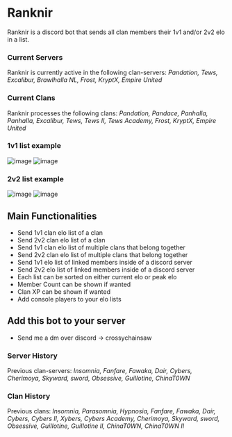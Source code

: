 # Ranknir
Ranknir is a discord bot that sends all clan members their 1v1 and/or 2v2 elo in a list. 

### Current Servers
Ranknir is currently active in the following clan-servers: *Pandation, Tews, Excalibur, Brawlhalla NL, Frost, KryptX, Empire United*

### Current Clans
Ranknir processes the following clans: *Pandation, Pandace, Panhalla, PanhaIIa, Excalibur, Tews, Tews II, Tews Academy, Frost, KryptX, Empire United*

### 1v1 list example

![image](https://user-images.githubusercontent.com/74303221/200958039-ef5eeaf0-f034-4fc0-a5ac-6d585468ec7f.png)
![image](https://user-images.githubusercontent.com/74303221/200958471-a685f19a-97c1-47d6-8d25-b8a908dfda4d.png)

### 2v2 list example

![image](https://user-images.githubusercontent.com/74303221/200958576-e0c3bdc4-058d-4864-94ec-0813d55af4e0.png)
![image](https://user-images.githubusercontent.com/74303221/200958738-2e744e83-6c8f-42db-a11d-2593ec63a3ac.png)

## Main Functionalities
- Send 1v1 clan elo list of a clan
- Send 2v2 clan elo list of a clan
- Send 1v1 clan elo list of multiple clans that belong together
- Send 2v2 clan elo list of multiple clans that belong together
- Send 1v1 elo list of linked members inside of a discord server
- Send 2v2 elo list of linked members inside of a discord server
- Each list can be sorted on either current elo or peak elo
- Member Count can be shown if wanted
- Clan XP can be shown if wanted
- Add console players to your elo lists

## Add this bot to your server
- Send me a dm over discord -> crossychainsaw

### Server History
Previous clan-servers: *Insomnia, Fanfare, Fawaka, Dair, Cybers, Cherimoya, Skyward, sword, Obsessive, GuiIIotine, ChinaT0WN*

### Clan History
Previous clans: *lnsomnia, Parasomnia, Hypnosia, Fanfare, Fawaka, Dair, Cybers, Cybers II, Xybers, Cybers Academy, Cherimoya, Skyward, sword, Obsessive, GuiIIotine, GuiIIotine II, ChinaT0WN, ChinaT0WN II*
